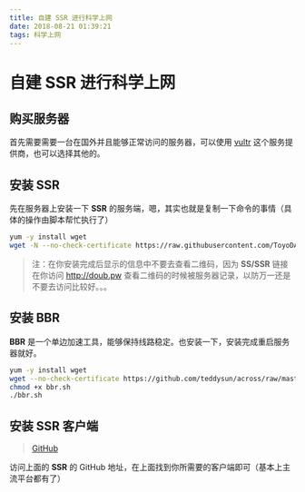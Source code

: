 ```yaml
---
title: 自建 SSR 进行科学上网
date: 2018-08-21 01:39:21
tags: 科学上网
---
```

# 自建 SSR 进行科学上网

## 购买服务器

首先需要需要一台在国外并且能够正常访问的服务器，可以使用 [vultr](https://my.vultr.com/) 这个服务提供商，也可以选择其他的。

## 安装 SSR

先在服务器上安装一下 **SSR** 的服务端，嗯，其实也就是复制一下命令的事情（具体的操作由脚本帮忙执行了）

```bash
yum -y install wget
wget -N --no-check-certificate https://raw.githubusercontent.com/ToyoDAdoubi/doubi/master/ssr.sh && chmod +x ssr.sh && bash ssr.sh
```

> 注：在你安装完成后显示的信息中不要去查看二维码，因为 **SS/SSR** 链接在你访问 <http://doub.pw> 查看二维码的时候被服务器记录，以防万一还是不要去访问比较好。。。

## 安装 BBR

**BBR** 是一个单边加速工具，能够保持线路稳定。也安装一下，安装完成重启服务器就好。

```bash
yum -y install wget
wget --no-check-certificate https://github.com/teddysun/across/raw/master/bbr.sh
chmod +x bbr.sh
./bbr.sh
```

## 安装 SSR 客户端

> [GitHub](https://github.com/shadowsocksrr)

访问上面的 **SSR** 的 GitHub 地址，在上面找到你所需要的客户端即可（基本上主流平台都有了）